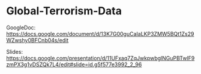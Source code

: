 # Global-Terrorism-Data

GoogleDoc: https://docs.google.com/document/d/13K7G00guCaIaLKP3ZMW5BQt1Zs29WZwshy0BFCnb04s/edit

Slides: https://docs.google.com/presentation/d/11UFxaq7ZqJwkpwbglNGuPBTwlF9zmPX3g1vDSZQk7L4/edit#slide=id.g5f577e3992_2_96
